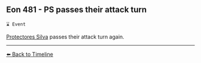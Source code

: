 ## Eon 481 - PS passes their attack turn

`⌛ Event`

[Protectores Silva](../refs/protectores_silva.md) passes their attack turn again.


----------
[⬅️ Back to Timeline](../timeline/#eon0481)